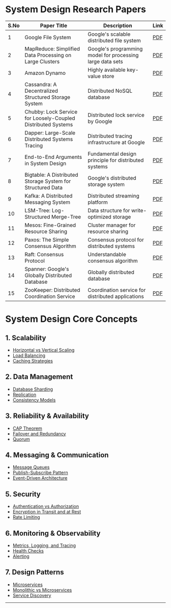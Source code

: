 # System Design Research Papers

| S.No | Paper Title | Description | Link |
|------|-------------|-------------|------|
| 1 | Google File System | Google's scalable distributed file system | [PDF](ResearchPaper/GoogleFileSystem.pdf) |
| 2 | MapReduce: Simplified Data Processing on Large Clusters | Google's programming model for processing large data sets | [PDF](ResearchPaper/MapReduce.pdf) |
| 3 | Amazon Dynamo | Highly available key-value store | [PDF](ResearchPaper/amazon-dynamo-sosp2007.pdf) |
| 4 | Cassandra: A Decentralized Structured Storage System | Distributed NoSQL database | [PDF](ResearchPaper/cassandra-decentralized-structured-storage.pdf) |
| 5 | Chubby: Lock Service for Loosely-Coupled Distributed Systems | Distributed lock service by Google | [PDF](ResearchPaper/Chubby-Lock-Sevices.pdf) |
| 6 | Dapper: Large-Scale Distributed Systems Tracing | Distributed tracing infrastructure at Google | [PDF](ResearchPaper/dapper-large-scale-distributed-system-tracing.pdf) |
| 7 | End-to-End Arguments in System Design | Fundamental design principle for distributed systems | [PDF](ResearchPaper/endtoend-systemdesign-argument.pdf) |
| 8 | Bigtable: A Distributed Storage System for Structured Data | Google's distributed storage system | [PDF](ResearchPaper/Google%20Bigtable.pdf) |
| 9 | Kafka: A Distributed Messaging System | Distributed streaming platform | [PDF](ResearchPaper/Kafka.pdf) |
| 10 | LSM-Tree: Log-Structured Merge-Tree | Data structure for write-optimized storage | [PDF](ResearchPaper/LSM-Tee.pdf) |
| 11 | Mesos: Fine-Grained Resource Sharing | Cluster manager for resource sharing | [PDF](ResearchPaper/mesos-finegrained%20resource%20sharing.pdf) |
| 12 | Paxos: The Simple Consensus Algorithm | Consensus protocol for distributed systems | [PDF](ResearchPaper/paxos-simple-Copy.pdf) |
| 13 | Raft: Consensus Protocol | Understandable consensus algorithm | [PDF](ResearchPaper/raft-concensus%20protocol.pdf) |
| 14 | Spanner: Google's Globally Distributed Database | Globally distributed database | [PDF](ResearchPaper/Spanner-Google%20Globally%20Distributed%20Database.pdf) |
| 15 | ZooKeeper: Distributed Coordination Service | Coordination service for distributed applications | [PDF](ResearchPaper/Zookeeper.pdf) |

# System Design Core Concepts

## 1. Scalability
- [Horizontal vs Vertical Scaling](https://www.geeksforgeeks.org/scalability-in-distributed-systems/)
- [Load Balancing](https://www.nginx.com/resources/glossary/load-balancing/)
- [Caching Strategies](https://developer.redis.com/explore/cache/cache-strategies/)

## 2. Data Management
- [Database Sharding](https://www.digitalocean.com/community/tutorials/understanding-database-sharding)
- [Replication](https://www.geeksforgeeks.org/replication-in-distributed-system/)
- [Consistency Models](https://jepsen.io/consistency)

## 3. Reliability & Availability
- [CAP Theorem](https://www.geeksforgeeks.org/cap-theorem-in-distributed-systems/)
- [Failover and Redundancy](https://www.ibm.com/docs/en/zos/2.1.0?topic=SSLTBW_2.1.0/com.ibm.zos.v2r1.iean100/iea3n100110.htm)
- [Quorum](https://en.wikipedia.org/wiki/Quorum_(distributed_computing))

## 4. Messaging & Communication
- [Message Queues](https://aws.amazon.com/message-queue/)
- [Publish-Subscribe Pattern](https://en.wikipedia.org/wiki/Publish%E2%80%93subscribe_pattern)
- [Event-Driven Architecture](https://martinfowler.com/articles/201701-event-driven.html)

## 5. Security
- [Authentication vs Authorization](https://auth0.com/docs/get-started/identity-fundamentals/authentication-and-authorization)
- [Encryption in Transit and at Rest](https://www.cloudflare.com/learning/ssl/what-is-encryption/)
- [Rate Limiting](https://developer.mozilla.org/en-US/docs/Web/HTTP/Headers/Retry-After)

## 6. Monitoring & Observability
- [Metrics, Logging, and Tracing](https://opentelemetry.io/docs/concepts/observability/)
- [Health Checks](https://microservices.io/patterns/observability/health-check-api.html)
- [Alerting](https://www.datadoghq.com/solutions/alerting/)

## 7. Design Patterns
- [Microservices](https://martinfowler.com/articles/microservices.html)
- [Monolithic vs Microservices](https://www.geeksforgeeks.org/monolithic-vs-microservices-architecture/)
- [Service Discovery](https://www.nginx.com/learn/service-discovery/)

---

